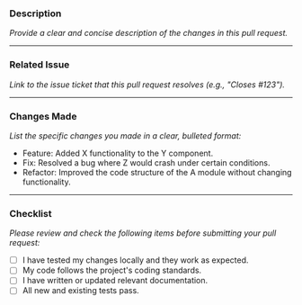 ### Description

_Provide a clear and concise description of the changes in this pull request._

---
### Related Issue

_Link to the issue ticket that this pull request resolves (e.g., "Closes #123")._

---
### Changes Made

_List the specific changes you made in a clear, bulleted format:_

-   Feature: Added X functionality to the Y component.
-   Fix: Resolved a bug where Z would crash under certain conditions.
-   Refactor: Improved the code structure of the A module without changing functionality.

---
### Checklist

_Please review and check the following items before submitting your pull request:_

-   [ ] I have tested my changes locally and they work as expected.
-   [ ] My code follows the project's coding standards.
-   [ ] I have written or updated relevant documentation.
-   [ ] All new and existing tests pass.
